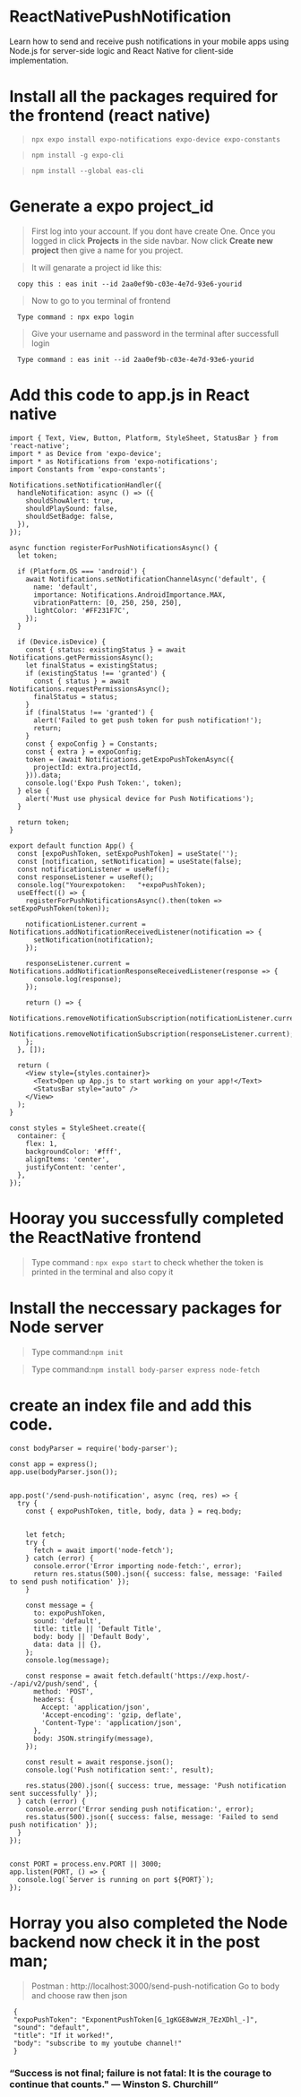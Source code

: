 # ReactNativePushNotification
Learn how to send and receive push notifications in your mobile apps using Node.js for server-side logic and React Native for client-side implementation.

# Install all the packages required for the frontend (react native)

   >`npx expo install expo-notifications expo-device expo-constants`

   >`npm install -g expo-cli`

   >`npm install --global eas-cli`

# Generate a expo project_id

   >First log into your account. If you dont have create One. Once you logged in click **Projects** in the side navbar. Now click **Create new project** then give a name for you project.
   
   >It will genarate a project id like this:
   
      copy this : eas init --id 2aa0ef9b-c03e-4e7d-93e6-yourid 
	 
  >Now to go to you terminal of frontend 
   
      Type command : npx expo login

   >Give your username and password in the terminal  after successfull login 

      Type command : eas init --id 2aa0ef9b-c03e-4e7d-93e6-yourid
	   
# Add this code to app.js in React native
```import React, { useState, useEffect, useRef } from 'react';
import { Text, View, Button, Platform, StyleSheet, StatusBar } from 'react-native';
import * as Device from 'expo-device';
import * as Notifications from 'expo-notifications';
import Constants from 'expo-constants';

Notifications.setNotificationHandler({
  handleNotification: async () => ({
    shouldShowAlert: true,
    shouldPlaySound: false,
    shouldSetBadge: false,
  }),
});

async function registerForPushNotificationsAsync() {
  let token;

  if (Platform.OS === 'android') {
    await Notifications.setNotificationChannelAsync('default', {
      name: 'default',
      importance: Notifications.AndroidImportance.MAX,
      vibrationPattern: [0, 250, 250, 250],
      lightColor: '#FF231F7C',
    });
  }

  if (Device.isDevice) {
    const { status: existingStatus } = await Notifications.getPermissionsAsync();
    let finalStatus = existingStatus;
    if (existingStatus !== 'granted') {
      const { status } = await Notifications.requestPermissionsAsync();
      finalStatus = status;
    }
    if (finalStatus !== 'granted') {
      alert('Failed to get push token for push notification!');
      return;
    }
    const { expoConfig } = Constants;
    const { extra } = expoConfig;
    token = (await Notifications.getExpoPushTokenAsync({
      projectId: extra.projectId,
    })).data;
    console.log('Expo Push Token:', token);
  } else {
    alert('Must use physical device for Push Notifications');
  }

  return token;
}

export default function App() {
  const [expoPushToken, setExpoPushToken] = useState('');
  const [notification, setNotification] = useState(false);
  const notificationListener = useRef();
  const responseListener = useRef();
  console.log("Yourexpotoken:   "+expoPushToken);
  useEffect(() => {
    registerForPushNotificationsAsync().then(token => setExpoPushToken(token));

    notificationListener.current = Notifications.addNotificationReceivedListener(notification => {
      setNotification(notification);
    });

    responseListener.current = Notifications.addNotificationResponseReceivedListener(response => {
      console.log(response);
    });

    return () => {
      Notifications.removeNotificationSubscription(notificationListener.current);
      Notifications.removeNotificationSubscription(responseListener.current);
    };
  }, []);

  return (
    <View style={styles.container}>
      <Text>Open up App.js to start working on your app!</Text>
      <StatusBar style="auto" />
    </View>
  );
}

const styles = StyleSheet.create({
  container: {
    flex: 1,
    backgroundColor: '#fff',
    alignItems: 'center',
    justifyContent: 'center',
  },
});
```
# Hooray you successfully completed the ReactNative frontend

  >Type command : `npx expo start` to check whether the token is printed in the terminal and also copy it

# Install the neccessary packages for Node server

 >Type command:`npm init`

 >Type command:`npm install body-parser express node-fetch`

# create an index file and add this code.

```const express = require('express');
const bodyParser = require('body-parser');

const app = express();
app.use(bodyParser.json());


app.post('/send-push-notification', async (req, res) => {
  try {
    const { expoPushToken, title, body, data } = req.body;

    
    let fetch;
    try {
      fetch = await import('node-fetch');
    } catch (error) {
      console.error('Error importing node-fetch:', error);
      return res.status(500).json({ success: false, message: 'Failed to send push notification' });
    }

    const message = {
      to: expoPushToken,
      sound: 'default',
      title: title || 'Default Title',
      body: body || 'Default Body',
      data: data || {},
    };
    console.log(message);

    const response = await fetch.default('https://exp.host/--/api/v2/push/send', {
      method: 'POST',
      headers: {
        Accept: 'application/json',
        'Accept-encoding': 'gzip, deflate',
        'Content-Type': 'application/json',
      },
      body: JSON.stringify(message),
    });

    const result = await response.json();
    console.log('Push notification sent:', result);

    res.status(200).json({ success: true, message: 'Push notification sent successfully' });
  } catch (error) {
    console.error('Error sending push notification:', error);
    res.status(500).json({ success: false, message: 'Failed to send push notification' });
  }
});


const PORT = process.env.PORT || 3000;
app.listen(PORT, () => {
  console.log(`Server is running on port ${PORT}`);
});
```
# Horray you also completed the Node backend now check it in the post man;
 >Postman : http://localhost:3000/send-push-notification
 >Go to body and choose raw then json
 ```
  {
  "expoPushToken": "ExponentPushToken[G_1gKGE8wWzH_7EzXDhl_-]",
  "sound": "default",
  "title": "If it worked!",
  "body": "subscribe to my youtube channel!"
  }
```
### “Success is not final; failure is not fatal: It is the courage to continue that counts." — Winston S. Churchill“
  

